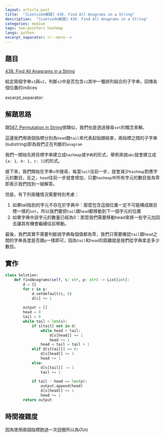 ```yaml
---
layout: article_post
title:  "[Leetcode解題] 438. Find All Anagrams in a String"
description:  "[Leetcode解題] 438. Find All Anagrams in a String"
categories: medium
tags: two-pointers hashmap
langs: python
excerpt_separator: <!--more-->
---
```


## 題目

[438. Find All Anagrams in a String](https://leetcode.com/problems/find-all-anagrams-in-a-string/)

給定兩個字串`s1`與`s2`，判斷`s2`中是否包含`s1`其中一種排列組合的子字串，回傳各個位置的indices

excerpt_separator: <!--more-->

## 解題思路

跟[567. Permutation in String](https://leetcode.com/problems/permutation-in-string/)很類似，我們也是透過搜尋`set`的概念來解。

這邊我們用兩個指標分別為`head`跟`tail`來代表起始跟結束，兩指標之間的子字串(substring)即為我們正在判斷的`anagram`

我們一開始先將目標字串建立成`hashmap`或`字典`的形式，舉例來說`abc`就會建立成`{a: 1, b: 1, c: 1}`的形式。

接下來，我們開始在字串`s`中搜尋，每當`tail`往前一步，就會減少`hashmap`對應字元的數目，反之，`head`往前一步就會增加，只要`hashmap`中所有字元的數目皆為零即表示我們找到一組解答。

但是，有下列兩種情況需要特別考慮：

1. 如果tail指到的字元不存在於字典中：那麼包含這個位置一定不可能構成跟目標一樣的`set`，所以我們要把`tail`跟`head`都移動到下一個字元的位置
2. 如果字典中該字元的數量已經為0：那麼我們需要移動head來將一些字元加回去讓其有機會繼續往前移動。

最後，我們其實不需要判斷說字典每個值都為零，我們只需要確認`tail`跟`head`之間的字串長度是否跟`p`一樣即可，因為`tail`和`head`的距離就是我們從字典拿走多少數目。

## 實作
```python
class Solution:
    def findAnagrams(self, s: str, p: str) -> List[int]:
        d = {}
        for c in p:
            d.setdefault(c, 0)
            d[c] += 1
        
        output = []
        head = 0
        tail = 0
        while tail < len(s):
            if s[tail] not in d:
                while head < tail:
                    d[s[head]] += 1
                    head += 1
                head = tail = tail + 1
            elif d[s[tail]] == 0:
                d[s[head]] += 1
                head += 1
            else:
                d[s[tail]] -= 1
                tail += 1
            
            if tail - head == len(p):
                output.append(head)
                d[s[head]] += 1
                head += 1
        return output
```

## 時間複雜度

因為使用兩個指標跑過一次迴圈所以為$O(n)$

